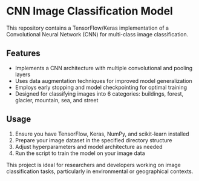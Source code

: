 # CNN Image Classification Model

This repository contains a TensorFlow/Keras implementation of a Convolutional Neural Network (CNN) for multi-class image classification.

## Features

- Implements a CNN architecture with multiple convolutional and pooling layers
- Uses data augmentation techniques for improved model generalization
- Employs early stopping and model checkpointing for optimal training
- Designed for classifying images into 6 categories: buildings, forest, glacier, mountain, sea, and street

## Usage

1. Ensure you have TensorFlow, Keras, NumPy, and scikit-learn installed
2. Prepare your image dataset in the specified directory structure
3. Adjust hyperparameters and model architecture as needed
4. Run the script to train the model on your image data

This project is ideal for researchers and developers working on image classification tasks, particularly in environmental or geographical contexts.
